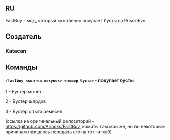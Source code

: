 ## RU

FastBuy - мод, который мгновенно покупает бусты на PrisonEvo.

## Создатель

### Katacan

## Команды

#### `/fastbuy <кол-во покупок> <номер буста>` - покупает бусты

1 - Бустер монет

2 - Бустер шардов

3 - Бустер опыта ремесел

(ссылка на оригинальный репозиторий - https://github.com/Arinoks/FastBuy, комиты там мои же, но по некоторым причинам пришлось передать его на тот гитхаб)

